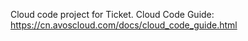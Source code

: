 Cloud code project for Ticket. Cloud Code Guide: https://cn.avoscloud.com/docs/cloud_code_guide.html